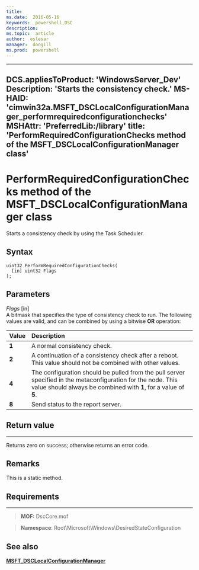 ```yaml
---
title:  
ms.date:  2016-05-16
keywords:  powershell,DSC
description:  
ms.topic:  article
author:  eslesar
manager:  dongill
ms.prod:  powershell
---
```


---
DCS.appliesToProduct: 'WindowsServer\_Dev'
Description: 'Starts the consistency check.'
MS-HAID: 'cimwin32a.MSFT_DSCLocalConfigurationManager\_performrequiredconfigurationchecks'
MSHAttr: 'PreferredLib:/library'
title: 'PerformRequiredConfigurationChecks method of the MSFT_DSCLocalConfigurationManager class'
---

# PerformRequiredConfigurationChecks method of the MSFT_DSCLocalConfigurationManager class

Starts a consistency check by using the Task Scheduler.

Syntax
------

```mof
uint32 PerformRequiredConfigurationChecks(
  [in] uint32 Flags
);
```

Parameters
----------

*Flags* \[in\]  
A bitmask that specifies the type of consistency check to run. The following values are valid, and can be combined by using a bitwise **OR** operation:

|Value |Description |
|:--- |:---|
|**1** | A normal consistency check. |
|**2** | A continuation of a consistency check after a reboot. This value should not be combined with other values. |
|**4** | The configuration should be pulled from the pull server specified in the metaconfiguration for the node. This value should always be combined with **1**, for a value of **5**. |
|**8** | Send status to the report server. |

## Return value
------------

Returns zero on success; otherwise returns an error code.

## Remarks

This is a static method.

## Requirements
------------
>**MOF:** DscCore.mof

>**Namespace**: Root\Microsoft\Windows\DesiredStateConfiguration


## See also


[**MSFT_DSCLocalConfigurationManager**](msft-dsclocalconfigurationmanager.md)


 

 



